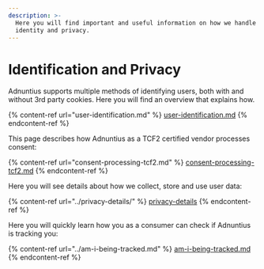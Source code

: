 ```yaml
---
description: >-
  Here you will find important and useful information on how we handle user
  identity and privacy.
---
```


# Identification and Privacy

Adnuntius supports multiple methods of identifying users, both with and without 3rd party cookies. Here you will find an overview that explains how.

{% content-ref url="user-identification.md" %}
[user-identification.md](user-identification.md)
{% endcontent-ref %}

This page describes how Adnuntius as a TCF2 certified vendor processes consent:

{% content-ref url="consent-processing-tcf2.md" %}
[consent-processing-tcf2.md](consent-processing-tcf2.md)
{% endcontent-ref %}

Here you will see details about how we collect, store and use user data:

{% content-ref url="../privacy-details/" %}
[privacy-details](../privacy-details/)
{% endcontent-ref %}

Here you will quickly learn how you as a consumer can check if Adnuntius is tracking you:

{% content-ref url="../am-i-being-tracked.md" %}
[am-i-being-tracked.md](../am-i-being-tracked.md)
{% endcontent-ref %}
